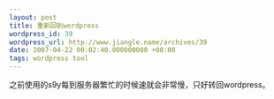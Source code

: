 ```yaml
---
layout: post
title: 重新回到wordpress
wordpress_id: 39
wordpress_url: http://www.jiangle.name/archives/39
date: 2007-04-22 00:02:40.000000000 +08:00
tags: wordpress tool
---
```

之前使用的s9y每到服务器繁忙的时候速就会非常慢，只好转回wordpress。
